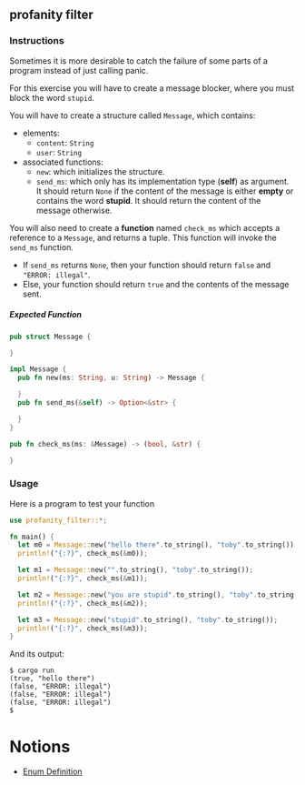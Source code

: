 ## profanity filter

### Instructions

Sometimes it is more desirable to catch the failure of some parts of a program instead of just calling panic.

For this exercise you will have to create a message blocker, where you must block the word `stupid`.

You will have to create a structure called `Message`, which contains:
- elements:
  - `content`: `String`
  - `user`: `String`
- associated functions:
  - `new`: which initializes the structure.
  - `send_ms`: which only has its implementation type (**self**) as argument. It should return `None` if the content of the message is either **empty** or contains the word **stupid**. It should return the content of the message otherwise.

You will also need to create a **function** named `check_ms` which accepts a reference to a `Message`, and returns a tuple. This function will invoke the `send_ms` function.
- If `send_ms` returns `None`, then your function should return `false` and `"ERROR: illegal"`.
- Else, your function should return `true` and the contents of the message sent.

##### Expected Function

```rust
pub struct Message {

}

impl Message {
  pub fn new(ms: String, u: String) -> Message {

  }
  pub fn send_ms(&self) -> Option<&str> {

  }
}

pub fn check_ms(ms: &Message) -> (bool, &str) {

}
```

### Usage

Here is a program to test your function

```rust
use profanity_filter::*;

fn main() {
  let m0 = Message::new("hello there".to_string(), "toby".to_string());
  println!("{:?}", check_ms(&m0));

  let m1 = Message::new("".to_string(), "toby".to_string());
  println!("{:?}", check_ms(&m1));

  let m2 = Message::new("you are stupid".to_string(), "toby".to_string());
  println!("{:?}", check_ms(&m2));

  let m3 = Message::new("stupid".to_string(), "toby".to_string());
  println!("{:?}", check_ms(&m3));
}
```

And its output:

```console
$ cargo run
(true, "hello there")
(false, "ERROR: illegal")
(false, "ERROR: illegal")
(false, "ERROR: illegal")
$
```

# Notions

- [Enum Definition](https://doc.rust-lang.org/stable/book/ch06-01-defining-an-enum.html?highlight=option#the-option-enum-and-its-advantages-over-null-values)
